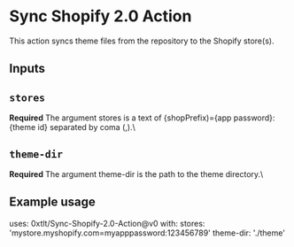 # Sync Shopify 2.0 Action

This action syncs theme files from the repository to the Shopify store(s).

## Inputs

## `stores`

**Required** The argument stores is a text of {shopPrefix)={app password}:{theme id} separated by coma (,).\

## `theme-dir`
**Required** The argument theme-dir is the path to the theme directory.\

## Example usage

uses: 0xtlt/Sync-Shopify-2.0-Action@v0
with:
  stores: 'mystore.myshopify.com=myapppassword:123456789'
  theme-dir: './theme'